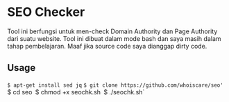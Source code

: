 # SEO Checker

Tool ini berfungsi untuk men-check Domain Authority dan Page Authority dari suatu website. Tool ini dibuat dalam mode bash dan saya masih dalam tahap pembelajaran. Maaf jika source code saya dianggap dirty code.

## Usage

`$ apt-get install sed jq`
`$ git clone https://github.com/whoiscare/seo'
`$ cd seo`
`$ chmod +x seochk.sh`
`$ ./seochk.sh`